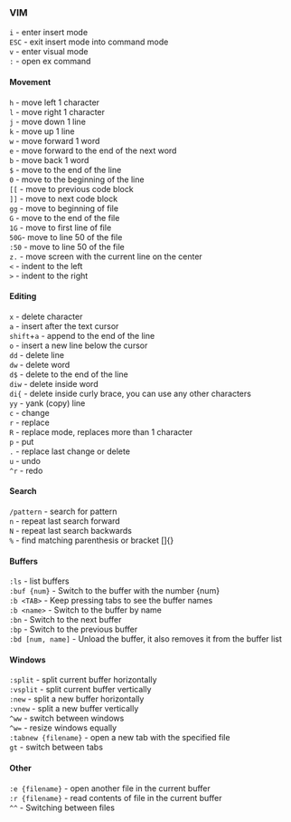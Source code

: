 ### VIM

`i` - enter insert mode  
`ESC` - exit insert mode into command mode  
`v` - enter visual mode  
`:` - open ex command  


#### Movement
`h` - move left 1 character  
`l` - move right 1 character  
`j` - move down 1 line  
`k` - move up 1 line  
`w` - move forward 1 word  
`e` - move forward to the end of the next word  
`b` - move back 1 word  
`$` - move to the end of the line  
`0` - move to the beginning of the line  
`[[` - move to previous code block  
`]]` - move to next code block  
`gg` - move to beginning of file  
`G` - move to the end of the file  
`1G` - move to first line of file  
`50G`- move to line 50 of the file  
`:50` - move to line 50 of the file  
`z.` - move screen with the current line on the center  
`<` - indent to the left  
`>` - indent to the right  


#### Editing
`x` - delete character  
`a` - insert after the text cursor  
`shift`+`a` - append to the end of the line  
`o` - insert a new line below the cursor  
`dd` - delete line  
`dw` - delete word  
`d$` - delete to the end of the line  
`diw` - delete inside word  
`di{` - delete inside curly brace, you can use any other characters  
`yy` - yank (copy) line  
`c` - change  
`r` - replace  
`R` - replace mode, replaces more than 1 character  
`p` - put  
`.` - replace last change or delete  
`u` - undo  
`^r` - redo  


#### Search
`/pattern` - search for pattern  
`n` - repeat last search forward  
`N` - repeat last search backwards  
`%` - find matching parenthesis or bracket []{}  

#### Buffers
`:ls` - list buffers  
`:buf {num}` - Switch to the buffer with the number {num}  
`:b <TAB>` - Keep pressing tabs to see the buffer names  
`:b <name>` - Switch to the buffer by name  
`:bn` - Switch to the next buffer  
`:bp` - Switch to the previous buffer  
`:bd [num, name]` - Unload the buffer, it also removes it from the buffer list  

#### Windows
`:split` - split current buffer horizontally  
`:vsplit` - split current buffer vertically  
`:new` - split a new buffer horizontally  
`:vnew` - split a new buffer vertically  
`^ww` - switch between windows  
`^w=` - resize windows equally  
`:tabnew {filename}` - open a new tab with the specified file  
`gt` - switch between tabs  


#### Other
`:e {filename}` - open another file in the current buffer  
`:r {filename}` - read contents of file in the current buffer  
`^^` - Switching between files  
